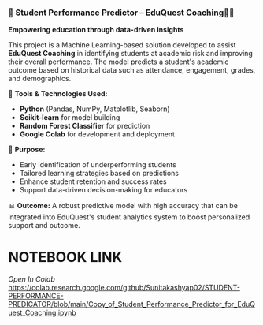 
### 📘 Student Performance Predictor – EduQuest Coaching👩‍🎓

**Empowering education through data-driven insights**

This project is a Machine Learning-based solution developed to assist **EduQuest Coaching** in identifying students at academic risk and improving their overall performance. The model predicts a student's academic outcome based on historical data such as attendance, engagement, grades, and demographics.

🔧 **Tools & Technologies Used:**

* **Python** (Pandas, NumPy, Matplotlib, Seaborn)
* **Scikit-learn** for model building
* **Random Forest Classifier** for prediction
* **Google Colab** for development and deployment

🎯 **Purpose:**

* Early identification of underperforming students
* Tailored learning strategies based on predictions
* Enhance student retention and success rates
* Support data-driven decision-making for educators

📊 **Outcome:** 
A robust predictive model with high accuracy that can be integrated into EduQuest's student analytics system to boost personalized support  and outcome.

 # NOTEBOOK LINK
*Open In Colab*
https://colab.research.google.com/github/Sunitakashyap02/STUDENT-PERFORMANCE-PREDICATOR/blob/main/Copy_of_Student_Performance_Predictor_for_EduQuest_Coaching.ipynb
